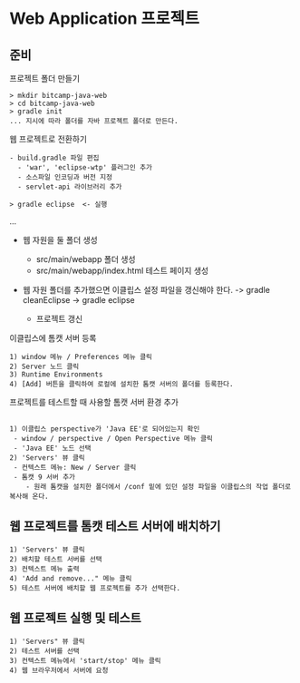 # Web Application 프로젝트

## 준비

프로젝트 폴더 만들기

```
> mkdir bitcamp-java-web
> cd bitcamp-java-web
> gradle init
... 지시에 따라 폴더를 자바 프로젝트 폴더로 만든다.
```

웹 프로젝트로 전환하기
```
- build.gradle 파일 편집
  - 'war', 'eclipse-wtp' 플러그인 추가
  - 소스파일 인코딩과 버전 지정
  - servlet-api 라이브러리 추가
  
> gradle eclipse  <- 실행
```
...
- 웹 자원을 둘 폴더 생성
  - src/main/webapp 폴더 생성
  - src/main/webapp/index.html 테스트 페이지 생성

- 웹 자원 폴더를 추가했으면 이클립스 설정 파일을 갱신해야 한다.
  -> gradle cleanEclipse
  -> gradle eclipse
  - 프로젝트 갱신
  
이클립스에 톰캣 서버 등록
```
1) window 메뉴 / Preferences 메뉴 클릭
2) Server 노드 클릭
3) Runtime Environments
4) [Add] 버튼을 클릭하여 로컬에 설치한 톰캣 서버의 폴더를 등록한다.
```

프로젝트를 테스트할 때 사용할 톰캣 서버 환경 추가
```

1) 이클립스 perspective가 'Java EE'로 되어있는지 확인
 - window / perspective / Open Perspective 메뉴 클릭
 - 'Java EE' 노드 선택
2) 'Servers' 뷰 클릭
 - 컨텍스트 메뉴: New / Server 클릭
 - 톰캣 9 서버 추가
    - 원래 톰캣을 설치한 폴더에서 /conf 밑에 있던 설정 파일을 이클립스의 작업 폴더로 복사해 온다.
```

## 웹 프로젝트를 톰캣 테스트 서버에 배치하기
```
1) 'Servers' 뷰 클릭
2) 배치할 테스트 서버를 선택
3) 컨텍스트 메뉴 출력
4) 'Add and remove..." 메뉴 클릭
5) 테스트 서버에 배치할 웹 프로젝트를 추가 선택한다.
```

## 웹 프로젝트 실행 및 테스트
```
1) 'Servers" 뷰 클릭
2) 테스트 서버를 선택
3) 컨텍스트 메뉴에서 'start/stop' 메뉴 클릭
4) 웹 브라우저에서 서버에 요청
```
 
 
 
 
 
 
 
 
 
 
 
 
 
 
 
 
